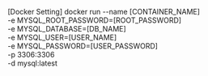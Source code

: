 [Docker Setting]
docker run --name [CONTAINER_NAME] \
-e MYSQL_ROOT_PASSWORD=[ROOT_PASSWORD] \
-e MYSQL_DATABASE=[DB_NAME] \
-e MYSQL_USER=[USER_NAME] \
-e MYSQL_PASSWORD=[USER_PASSWORD] \
-p 3306:3306 \
-d mysql:latest
